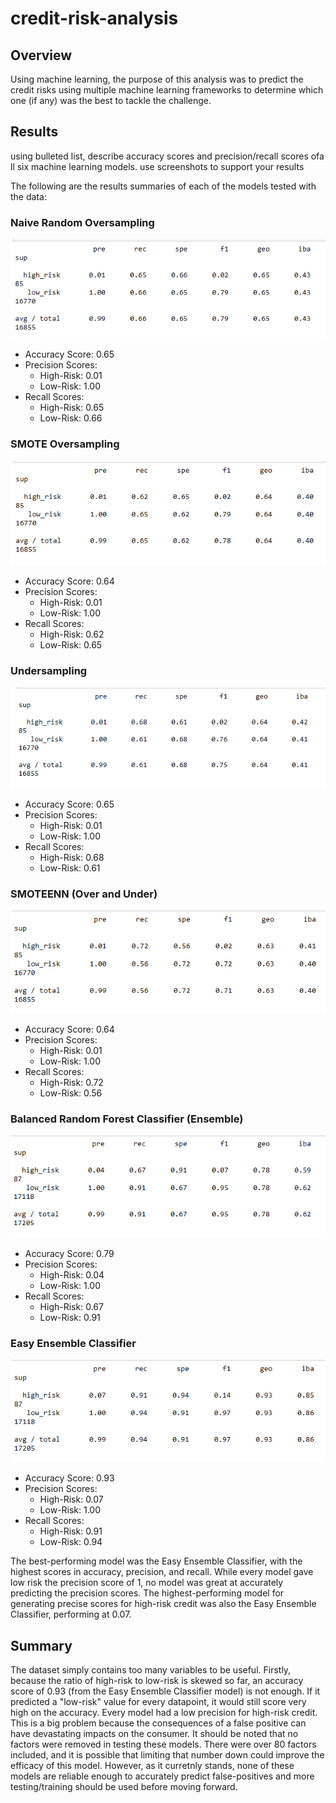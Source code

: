 # credit-risk-analysis

## Overview
Using machine learning, the purpose of this analysis was to predict the credit risks using multiple machine learning frameworks to determine which one (if any) was the best to tackle the challenge.

## Results
using bulleted list, describe accuracy scores and precision/recall scores ofa ll six machine learning models. use screenshots to support your results

The following are the results summaries of each of the models tested with the data:

### Naive Random Oversampling
![naive](Resources/naive.PNG)

* Accuracy Score:   0.65
* Precision Scores:
    - High-Risk:    0.01
    - Low-Risk:     1.00
* Recall Scores:
    - High-Risk:    0.65
    - Low-Risk:     0.66

### SMOTE Oversampling
![smote](Resources/smote.PNG)

* Accuracy Score:   0.64
* Precision Scores:
    - High-Risk:    0.01
    - Low-Risk:     1.00
* Recall Scores:
    - High-Risk:    0.62
    - Low-Risk:     0.65

### Undersampling
![undersampling](Resources/undersampling.PNG)

* Accuracy Score:   0.65
* Precision Scores:
    - High-Risk:    0.01
    - Low-Risk:     1.00
* Recall Scores:
    - High-Risk:    0.68
    - Low-Risk:     0.61
    
### SMOTEENN (Over and Under)
![smoteenn](Resources/smoteenn.PNG)

* Accuracy Score:   0.64
* Precision Scores:
    - High-Risk:    0.01
    - Low-Risk:     1.00
* Recall Scores:
    - High-Risk:    0.72
    - Low-Risk:     0.56

### Balanced Random Forest Classifier (Ensemble)
![randomforest](Resources/randomforest.PNG)

* Accuracy Score:   0.79
* Precision Scores:
    - High-Risk:    0.04
    - Low-Risk:     1.00
* Recall Scores:
    - High-Risk:    0.67
    - Low-Risk:     0.91

### Easy Ensemble Classifier
![easyensemble](Resources/easyensemble.PNG)

* Accuracy Score:   0.93
* Precision Scores:
    - High-Risk:    0.07
    - Low-Risk:     1.00
* Recall Scores:
    - High-Risk:    0.91
    - Low-Risk:     0.94

The best-performing model was the Easy Ensemble Classifier, with the highest scores in accuracy, precision, and recall. While every model gave low risk the precision score of 1, no model was great at accurately predicting the precision scores. The highest-performing model for generating precise scores for high-risk credit was also the Easy Ensemble Classifier, performing at 0.07. 

## Summary
The dataset simply contains too many variables to be useful.
Firstly, because the ratio of high-risk to low-risk is skewed so far, an accuracy score of 0.93 (from the Easy Ensemble Classifier model) is not enough. If it predicted a "low-risk" value for every datapoint, it would still score very high on the accuracy.
Every model had a low precision for high-risk credit. This is a big problem because the consequences of a false positive can have devastating impacts on the consumer. 
It should be noted that no factors were removed in testing these models. There were over 80 factors included, and it is possible that limiting that number down could improve the efficacy of this model. However, as it curretnly stands, none of these models are reliable enough to accurately predict false-positives and more testing/training should be used before moving forward.